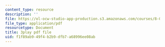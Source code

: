 ```yaml
---
content_type: resource
description: ''
file: https://ol-ocw-studio-app-production.s3.amazonaws.com/courses/8-01sc-classical-mechanics-fall-2016/f1f89ab949f4b2b9dfb7a68996ee08ab_oRzzwpZ0ei4.pdf
file_type: application/pdf
resourcetype: Document
title: 3play pdf file
uid: f1f89ab9-49f4-b2b9-dfb7-a68996ee08ab
---
```

